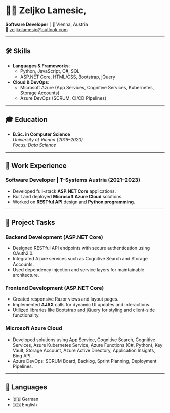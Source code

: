 
# 👨‍💻 Zeljko Lamesic,

**Software Developer** | 📍 Vienna, Austria  
📧 [zeljkolamesic@outlook.com](mailto:zeljkolamesic@outlook.com)

---

## 🛠️ Skills

- **Languages & Frameworks**:  
  - Python, JavaScript, C#, SQL  
  - ASP.NET Core, HTML/CSS, Bootstrap, jQuery  
- **Cloud & DevOps**:  
  - Microsoft Azure (App Services, Cognitive Services, Kubernetes, Storage Accounts)  
  - Azure DevOps (SCRUM, CI/CD Pipelines)  

---

## 🎓 Education

- **B.Sc. in Computer Science**  
  *University of Vienna (2016–2020)*  
  *Focus: Data Science*

---

## 💼 Work Experience

### Software Developer | T-Systems Austria (2021–2023)  
- Developed full-stack **ASP.NET Core** applications.  
- Built and deployed **Microsoft Azure Cloud** solutions.  
- Worked on **RESTful API** design and **Python programming**.

---

## 🔧 Project Tasks

### Backend Development (ASP.NET Core)
- Designed RESTful API endpoints with secure authentication using OAuth2.0.  
- Integrated Azure services such as Cognitive Search and Storage Accounts.  
- Used dependency injection and service layers for maintainable architecture.  

### Frontend Development (ASP.NET Core)
- Created responsive Razor views and layout pages.  
- Implemented **AJAX** calls for dynamic UI updates and interactions.  
- Utilized libraries like Bootstrap and jQuery for styling and client-side functionality.

### Microsoft Azure Cloud
- Developed solutions using App Service, Cognitive Search, Cognitive Services, Azure Kubernetes Service,
Azure Functions (C#, Python), Key Vault, Storage Account, Azure Active Directory, Application Insights, Bing
API.
- Azure DevOps: SCRUM Board, Backlog, Sprint Planning, Deployment Pipelines.

---

## 🌟 Languages
- 🇩🇪 German  
- 🇺🇸 English
